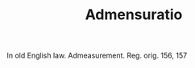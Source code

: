 ---
title: Admensuratio
letter: A
permalink: "/definitions/admensuratio.html"
body: In old English law. Admeasurement. Reg. orig. 156, 157
published_at: '2018-07-07'
layout: post
---
